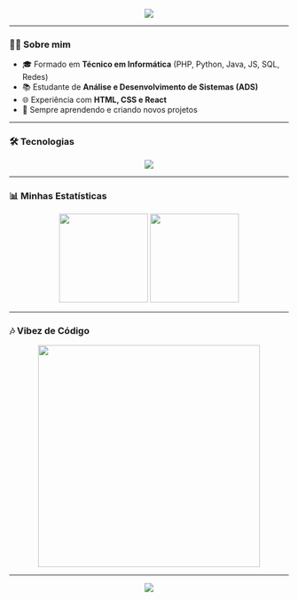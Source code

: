 <!-- Banner animado -->
<p align="center">
  <img src="https://capsule-render.vercel.app/api?type=waving&color=0:0f0c29,100:302b63,200:24243e&height=180&section=header&text=🚀%20Gabriel%20Wolff&fontSize=40&fontColor=ffffff" />
</p>

---

### 👨‍💻 Sobre mim
- 🎓 Formado em **Técnico em Informática** (PHP, Python, Java, JS, SQL, Redes)  
- 📚 Estudante de **Análise e Desenvolvimento de Sistemas (ADS)**  
- 🌐 Experiência com **HTML, CSS e React**  
- 🚀 Sempre aprendendo e criando novos projetos  

---

### 🛠️ Tecnologias
<p align="center">
  <img src="https://skillicons.dev/icons?i=java,python,php,js,html,css,react,mysql,git,github,vscode" />
</p>

---

### 📊 Minhas Estatísticas
<p align="center">
  <img src="https://github-readme-stats.vercel.app/api?username=GabWolff&show_icons=true&theme=radical" height="160"/>
  <img src="https://github-readme-streak-stats.herokuapp.com/?user=GabWolff&theme=radical" height="160"/>
</p>

---

### 🎶 Vibez de Código
<p align="center">
  <img src="https://media.giphy.com/media/IcZhFmufozDCij3p22/giphy.gif" width="400" />
</p>

---

<p align="center">
  <img src="https://capsule-render.vercel.app/api?type=waving&color=0:0f0c29,100:302b63,200:24243e&height=120&section=footer" />
</p>
